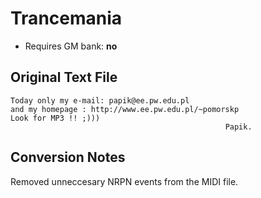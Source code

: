 # Trancemania

* Requires GM bank: **no**

## Original Text File
```
Today only my e-mail: papik@ee.pw.edu.pl
and my homepage : http://www.ee.pw.edu.pl/~pomorskp
Look for MP3 !! ;)))
                                                Papik.
```
## Conversion Notes

Removed unneccesary NRPN events from the MIDI file.
